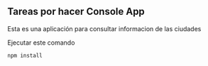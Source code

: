 

## Tareas por hacer  Console App 

Esta es una aplicación para consultar informacion de las ciudades 

Ejecutar este comando

```
npm install
```
